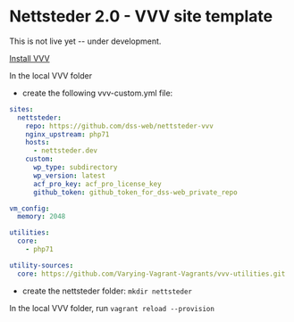 # Nettsteder 2.0 - VVV site template

This is not live yet -- under development.

[Install VVV](https://varyingvagrantvagrants.org/docs/en-US/installation/)

In the local VVV folder
- create the following vvv-custom.yml file:
```yml
sites:
  nettsteder:
    repo: https://github.com/dss-web/nettsteder-vvv
    nginx_upstream: php71
    hosts:
      - nettsteder.dev
    custom:
      wp_type: subdirectory
      wp_version: latest
      acf_pro_key: acf_pro_license_key
      github_token: github_token_for_dss-web_private_repo

vm_config:
  memory: 2048

utilities:
  core:
    - php71

utility-sources:
  core: https://github.com/Varying-Vagrant-Vagrants/vvv-utilities.git
```
- create the nettsteder folder: `mkdir nettsteder`

In the local VVV folder, run `vagrant reload --provision`
